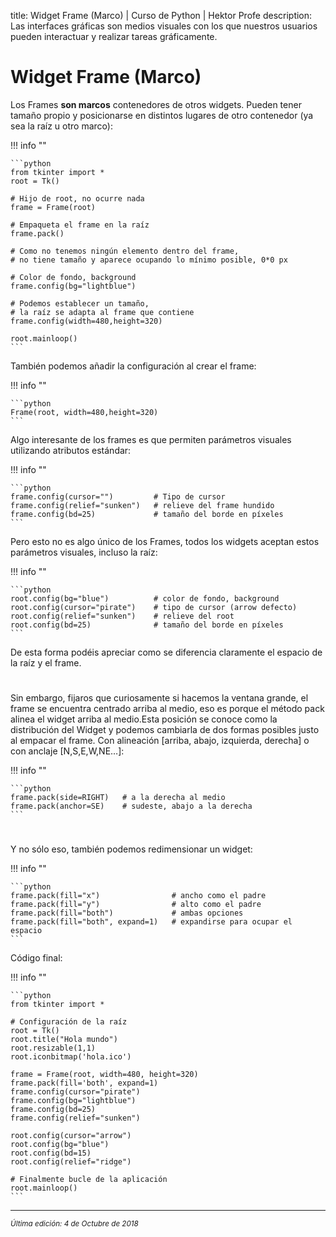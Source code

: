 title: Widget Frame (Marco) | Curso de Python | Hektor Profe
description: Las interfaces gráficas son medios visuales con los que nuestros usuarios pueden interactuar y realizar tareas gráficamente.

<style>

.admonition.note > .superfences-tabs > label:hover, .headerlink{
    color: #018dc5 !important;
}

.admonition.info{
    font-size: 100%;
}

.admonition.info label{
    font-size: 91%;
}

.admonition.note > .admonition-title {
    display: none;
}

</style>

# Widget Frame (Marco)

Los Frames **son marcos** contenedores de otros widgets. Pueden tener tamaño propio y posicionarse en distintos lugares de otro contenedor (ya sea la raíz u otro marco):

!!! info "" 

    ```python
	from tkinter import *
    root = Tk()

    # Hijo de root, no ocurre nada
	frame = Frame(root)  

    # Empaqueta el frame en la raíz
	frame.pack()      

    # Como no tenemos ningún elemento dentro del frame, 
    # no tiene tamaño y aparece ocupando lo mínimo posible, 0*0 px

    # Color de fondo, background
	frame.config(bg="lightblue")     

    # Podemos establecer un tamaño,
    # la raíz se adapta al frame que contiene
	frame.config(width=480,height=320) 

	root.mainloop()       
    ```

También podemos añadir la configuración al crear el frame:

!!! info "" 

    ```python
	Frame(root, width=480,height=320) 
    ```

Algo interesante de los frames es que permiten parámetros visuales utilizando atributos estándar:

!!! info "" 

    ```python
    frame.config(cursor="")         # Tipo de cursor
    frame.config(relief="sunken")   # relieve del frame hundido
    frame.config(bd=25)	            # tamaño del borde en píxeles
    ```

Pero esto no es algo único de los Frames, todos los widgets aceptan estos parámetros visuales, incluso la raíz:

!!! info "" 

    ```python
    root.config(bg="blue")   		# color de fondo, background
    root.config(cursor="pirate")    # tipo de cursor (arrow defecto)
    root.config(relief="sunken")    # relieve del root 
    root.config(bd=25)		        # tamaño del borde en píxeles
    ```

De esta forma podéis apreciar como se diferencia claramente el espacio de la raíz y el frame. 

<div style="text-align:center;margin-top:25px"><img class="lazy" data-src="{{cdn}}/images/tkinter/03.png"/></div>

Sin embargo, fijaros que curiosamente si hacemos la ventana grande, el frame se encuentra centrado arriba al medio, eso es porque el método pack alinea el widget arriba al medio.Esta posición se conoce como la distribución del Widget y podemos cambiarla de dos formas posibles justo al empacar el frame. Con alineación [arriba, abajo, izquierda, derecha] o con anclaje [N,S,E,W,NE…]:

!!! info "" 

    ```python
	frame.pack(side=RIGHT)   # a la derecha al medio
	frame.pack(anchor=SE)    # sudeste, abajo a la derecha
    ```
    
<div style="text-align:center;margin-top:25px"><img class="lazy" data-src="{{cdn}}/images/tkinter/04.png"/></div>

Y no sólo eso, también podemos redimensionar un widget:

!!! info "" 

    ```python
	frame.pack(fill="x") 			    # ancho como el padre
	frame.pack(fill="y") 			    # alto como el padre
	frame.pack(fill="both")   			# ambas opciones
	frame.pack(fill="both", expand=1)   # expandirse para ocupar el espacio
    ```

Código final:

!!! info "" 

    ```python
    from tkinter import *

    # Configuración de la raíz
    root = Tk()
    root.title("Hola mundo")
    root.resizable(1,1)
    root.iconbitmap('hola.ico')

    frame = Frame(root, width=480, height=320)
    frame.pack(fill='both', expand=1)
    frame.config(cursor="pirate")
    frame.config(bg="lightblue")
    frame.config(bd=25)
    frame.config(relief="sunken")

    root.config(cursor="arrow")
    root.config(bg="blue")
    root.config(bd=15)
    root.config(relief="ridge")

    # Finalmente bucle de la aplicación
    root.mainloop()
    ```

___
<small class="edited"><i>Última edición: 4 de Octubre de 2018</i></small>